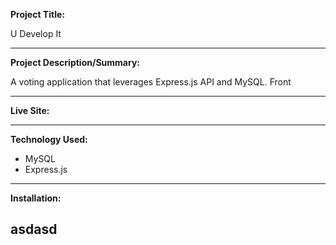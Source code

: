 **Project Title:**

U Develop It

---

**Project Description/Summary:**

A voting application that leverages Express.js API and MySQL. Front

---

**Live Site:**



---

**Technology Used:**
- MySQL
- Express.js 

---

**Installation:**

asdasd
---


